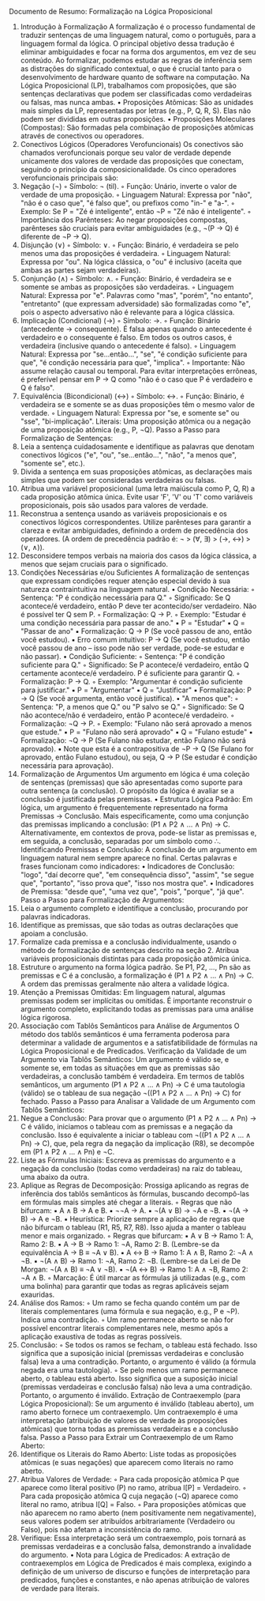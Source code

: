 Documento de Resumo: Formalização na Lógica Proposicional
1. Introdução à Formalização
A formalização é o processo fundamental de traduzir sentenças de uma linguagem natural, como o português, para a linguagem formal da lógica. O principal objetivo dessa tradução é eliminar ambiguidades e focar na forma dos argumentos, em vez de seu conteúdo. Ao formalizar, podemos estudar as regras de inferência sem as distrações do significado contextual, o que é crucial tanto para o desenvolvimento de hardware quanto de software na computação.
Na Lógica Proposicional (LP), trabalhamos com proposições, que são sentenças declarativas que podem ser classificadas como verdadeiras ou falsas, mas nunca ambas.
• Proposições Atômicas: São as unidades mais simples da LP, representadas por letras (e.g., P, Q, R, S). Elas não podem ser divididas em outras proposições.
• Proposições Moleculares (Compostas): São formadas pela combinação de proposições atômicas através de conectivos ou operadores.
2. Conectivos Lógicos (Operadores Verofuncionais)
Os conectivos são chamados verofuncionais porque seu valor de verdade depende unicamente dos valores de verdade das proposições que conectam, seguindo o princípio da composicionalidade. Os cinco operadores verofuncionais principais são:
1. Negação (¬)
    ◦ Símbolo: ¬ (til).
    ◦ Função: Unário, inverte o valor de verdade de uma proposição.
    ◦ Linguagem Natural: Expressa por "não", "não é o caso que", "é falso que", ou prefixos como "in-" e "a-".
    ◦ Exemplo: Se P = "Zé é inteligente", então ¬P = "Zé não é inteligente".
    ◦ Importância dos Parênteses: Ao negar proposições compostas, parênteses são cruciais para evitar ambiguidades (e.g., ¬(P → Q) é diferente de ¬P → Q).
2. Disjunção (∨)
    ◦ Símbolo: ∨.
    ◦ Função: Binário, é verdadeira se pelo menos uma das proposições é verdadeira.
    ◦ Linguagem Natural: Expressa por "ou". Na lógica clássica, o "ou" é inclusivo (aceita que ambas as partes sejam verdadeiras).
3. Conjunção (∧)
    ◦ Símbolo: ∧.
    ◦ Função: Binário, é verdadeira se e somente se ambas as proposições são verdadeiras.
    ◦ Linguagem Natural: Expressa por "e". Palavras como "mas", "porém", "no entanto", "entretanto" (que expressam adversidade) são formalizadas como "e", pois o aspecto adversativo não é relevante para a lógica clássica.
4. Implicação (Condicional) (→)
    ◦ Símbolo: →.
    ◦ Função: Binário (antecedente → consequente). É falsa apenas quando o antecedente é verdadeiro e o consequente é falso. Em todos os outros casos, é verdadeira (inclusive quando o antecedente é falso).
    ◦ Linguagem Natural: Expressa por "se...então...", "se", "é condição suficiente para que", "é condição necessária para que", "implica".
    ◦ Importante: Não assume relação causal ou temporal. Para evitar interpretações errôneas, é preferível pensar em P → Q como "não é o caso que P é verdadeiro e Q é falso".
5. Equivalência (Bicondicional) (↔)
    ◦ Símbolo: ↔.
    ◦ Função: Binário, é verdadeira se e somente se as duas proposições têm o mesmo valor de verdade.
    ◦ Linguagem Natural: Expressa por "se, e somente se" ou "sse", "bi-implicação".
Literais: Uma proposição atômica ou a negação de uma proposição atômica (e.g., P, ¬Q).
Passo a Passo para Formalização de Sentenças:
1. Leia a sentença cuidadosamente e identifique as palavras que denotam conectivos lógicos ("e", "ou", "se...então...", "não", "a menos que", "somente se", etc.).
2. Divida a sentença em suas proposições atômicas, as declarações mais simples que podem ser consideradas verdadeiras ou falsas.
3. Atribua uma variável proposicional (uma letra maiúscula como P, Q, R) a cada proposição atômica única. Evite usar 'F', 'V' ou 'T' como variáveis proposicionais, pois são usados para valores de verdade.
4. Reconstrua a sentença usando as variáveis proposicionais e os conectivos lógicos correspondentes. Utilize parênteses para garantir a clareza e evitar ambiguidades, definindo a ordem de precedência dos operadores. (A ordem de precedência padrão é: ¬ > (∀, ∃) > (→, ↔) > (∨, ∧)).
5. Desconsidere tempos verbais na maioria dos casos da lógica clássica, a menos que sejam cruciais para o significado.
3. Condições Necessárias e/ou Suficientes
A formalização de sentenças que expressam condições requer atenção especial devido à sua natureza contraintuitiva na linguagem natural.
• Condição Necessária:
    ◦ Sentença: "P é condição necessária para Q."
    ◦ Significado: Se Q acontece/é verdadeiro, então P deve ter acontecido/ser verdadeiro. Não é possível ter Q sem P.
    ◦ Formalização: Q → P.
    ◦ Exemplo: "Estudar é uma condição necessária para passar de ano."
        ▪ P = "Estudar"
        ▪ Q = "Passar de ano"
        ▪ Formalização: Q → P (Se você passou de ano, então você estudou).
        ▪ Erro comum intuitivo: P → Q (Se você estudou, então você passou de ano – isso pode não ser verdade, pode-se estudar e não passar).
• Condição Suficiente:
    ◦ Sentença: "P é condição suficiente para Q."
    ◦ Significado: Se P acontece/é verdadeiro, então Q certamente acontece/é verdadeiro. P é suficiente para garantir Q.
    ◦ Formalização: P → Q.
    ◦ Exemplo: "Argumentar é condição suficiente para justificar."
        ▪ P = "Argumentar"
        ▪ Q = "Justificar"
        ▪ Formalização: P → Q (Se você argumenta, então você justifica).
• "A menos que":
    ◦ Sentença: "P, a menos que Q." ou "P salvo se Q."
    ◦ Significado: Se Q não acontece/não é verdadeiro, então P acontece/é verdadeiro.
    ◦ Formalização: ¬Q → P.
    ◦ Exemplo: "Fulano não será aprovado a menos que estude."
        ▪ P = "Fulano não será aprovado"
        ▪ Q = "Fulano estude"
        ▪ Formalização: ¬Q → P (Se Fulano não estudar, então Fulano não será aprovado).
        ▪ Note que esta é a contrapositiva de ¬P → Q (Se Fulano for aprovado, então Fulano estudou), ou seja, Q → P (Se estudar é condição necessária para aprovação).
4. Formalização de Argumentos
Um argumento em lógica é uma coleção de sentenças (premissas) que são apresentadas como suporte para outra sentença (a conclusão). O propósito da lógica é avaliar se a conclusão é justificada pelas premissas.
• Estrutura Lógica Padrão: Em lógica, um argumento é frequentemente representado na forma Premissas → Conclusão. Mais especificamente, como uma conjunção das premissas implicando a conclusão: (P1 ∧ P2 ∧ ... ∧ Pn) → C. Alternativamente, em contextos de prova, pode-se listar as premissas e, em seguida, a conclusão, separadas por um símbolo como ∴.
Identificando Premissas e Conclusão: A conclusão de um argumento em linguagem natural nem sempre aparece no final. Certas palavras e frases funcionam como indicadores:
• Indicadores de Conclusão: "logo", "daí decorre que", "em consequência disso", "assim", "se segue que", "portanto", "isso prova que", "isso nos mostra que".
• Indicadores de Premissa: "desde que", "uma vez que", "pois", "porque", "já que".
Passo a Passo para Formalização de Argumentos:
1. Leia o argumento completo e identifique a conclusão, procurando por palavras indicadoras.
2. Identifique as premissas, que são todas as outras declarações que apoiam a conclusão.
3. Formalize cada premissa e a conclusão individualmente, usando o método de formalização de sentenças descrito na seção 2. Atribua variáveis proposicionais distintas para cada proposição atômica única.
4. Estruture o argumento na forma lógica padrão. Se P1, P2, ..., Pn são as premissas e C é a conclusão, a formalização é (P1 ∧ P2 ∧ ... ∧ Pn) → C. A ordem das premissas geralmente não altera a validade lógica.
5. Atenção a Premissas Omitidas: Em linguagem natural, algumas premissas podem ser implícitas ou omitidas. É importante reconstruir o argumento completo, explicitando todas as premissas para uma análise lógica rigorosa.
5. Associação com Tablôs Semânticos para Análise de Argumentos
O método dos tablôs semânticos é uma ferramenta poderosa para determinar a validade de argumentos e a satisfatibilidade de fórmulas na Lógica Proposicional e de Predicados.
Verificação da Validade de um Argumento via Tablôs Semânticos:
Um argumento é válido se, e somente se, em todas as situações em que as premissas são verdadeiras, a conclusão também é verdadeira. Em termos de tablôs semânticos, um argumento (P1 ∧ P2 ∧ ... ∧ Pn) → C é uma tautologia (válido) se o tableau de sua negação ¬((P1 ∧ P2 ∧ ... ∧ Pn) → C) for fechado.
Passo a Passo para Analisar a Validade de um Argumento com Tablôs Semânticos:
1. Negue a Conclusão: Para provar que o argumento (P1 ∧ P2 ∧ ... ∧ Pn) → C é válido, iniciamos o tableau com as premissas e a negação da conclusão. Isso é equivalente a iniciar o tableau com ¬((P1 ∧ P2 ∧ ... ∧ Pn) → C), que, pela regra da negação da implicação (R8), se decompõe em (P1 ∧ P2 ∧ ... ∧ Pn) e ¬C.
2. Liste as Fórmulas Iniciais: Escreva as premissas do argumento e a negação da conclusão (todas como verdadeiras) na raiz do tableau, uma abaixo da outra.
3. Aplique as Regras de Decomposição: Prossiga aplicando as regras de inferência dos tablôs semânticos às fórmulas, buscando decompô-las em fórmulas mais simples até chegar a literais.
    ◦ Regras que não bifurcam:
        ▪ A ∧ B → A e B.
        ▪ ¬¬A → A.
        ▪ ¬(A ∨ B) → ¬A e ¬B.
        ▪ ¬(A → B) → A e ¬B.
        ▪ Heurística: Priorize sempre a aplicação de regras que não bifurcam o tableau (R1, R5, R7, R8). Isso ajuda a manter o tableau menor e mais organizado.
    ◦ Regras que bifurcam:
        ▪ A ∨ B → Ramo 1: A, Ramo 2: B.
        ▪ A → B → Ramo 1: ¬A, Ramo 2: B. (Lembre-se da equivalência A → B ≡ ¬A ∨ B).
        ▪ A ↔ B → Ramo 1: A ∧ B, Ramo 2: ¬A ∧ ¬B.
        ▪ ¬(A ∧ B) → Ramo 1: ¬A, Ramo 2: ¬B. (Lembre-se da Lei de De Morgan: ¬(A ∧ B) ≡ ¬A ∨ ¬B).
        ▪ ¬(A ↔ B) → Ramo 1: A ∧ ¬B, Ramo 2: ¬A ∧ B.
    ◦ Marcação: É útil marcar as fórmulas já utilizadas (e.g., com uma bolinha) para garantir que todas as regras aplicáveis sejam exauridas.
4. Análise dos Ramos:
    ◦ Um ramo se fecha quando contém um par de literais complementares (uma fórmula e sua negação, e.g., P e ¬P). Indica uma contradição.
    ◦ Um ramo permanece aberto se não for possível encontrar literais complementares nele, mesmo após a aplicação exaustiva de todas as regras possíveis.
5. Conclusão:
    ◦ Se todos os ramos se fecham, o tableau está fechado. Isso significa que a suposição inicial (premissas verdadeiras e conclusão falsa) leva a uma contradição. Portanto, o argumento é válido (a fórmula negada era uma tautologia).
    ◦ Se pelo menos um ramo permanece aberto, o tableau está aberto. Isso significa que a suposição inicial (premissas verdadeiras e conclusão falsa) não leva a uma contradição. Portanto, o argumento é inválido.
Extração de Contraexemplo (para Lógica Proposicional):
Se um argumento é inválido (tableau aberto), um ramo aberto fornece um contraexemplo. Um contraexemplo é uma interpretação (atribuição de valores de verdade às proposições atômicas) que torna todas as premissas verdadeiras e a conclusão falsa.
Passo a Passo para Extrair um Contraexemplo de um Ramo Aberto:
1. Identifique os Literais do Ramo Aberto: Liste todas as proposições atômicas (e suas negações) que aparecem como literais no ramo aberto.
2. Atribua Valores de Verdade:
    ◦ Para cada proposição atômica P que aparece como literal positivo (P) no ramo, atribua I[P] = Verdadeiro.
    ◦ Para cada proposição atômica Q cuja negação (¬Q) aparece como literal no ramo, atribua I[Q] = Falso.
    ◦ Para proposições atômicas que não aparecem no ramo aberto (nem positivamente nem negativamente), seus valores podem ser atribuídos arbitrariamente (Verdadeiro ou Falso), pois não afetam a inconsistência do ramo.
3. Verifique: Essa interpretação será um contraexemplo, pois tornará as premissas verdadeiras e a conclusão falsa, demonstrando a invalidade do argumento.
• Nota para Lógica de Predicados: A extração de contraexemplos em Lógica de Predicados é mais complexa, exigindo a definição de um universo de discurso e funções de interpretação para predicados, funções e constantes, e não apenas atribuição de valores de verdade para literais.